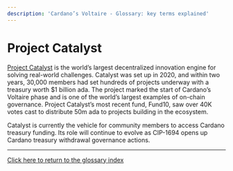 ```yaml
---
description: 'Cardano’s Voltaire - Glossary: key terms explained'
---
```


# Project Catalyst

[Project Catalyst](https://projectcatalyst.io/) is the world’s largest decentralized innovation engine for solving real-world challenges. Catalyst was set up in 2020, and within two years, 30,000 members had set hundreds of projects underway with a treasury worth $1 billion ada. The project marked the start of Cardano’s Voltaire phase and is one of the world’s largest examples of on-chain governance. Project Catalyst’s most recent fund, Fund10, saw over 40K votes cast to distribute 50m ada to projects building in the ecosystem.

Catalyst is currently the vehicle for community members to access Cardano treasury funding. Its role will continue to evolve as CIP-1694 opens up Cardano treasury withdrawal governance actions.

***

[Click here to return to the glossary index](../)

